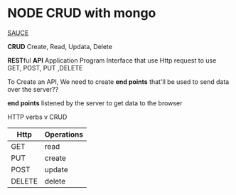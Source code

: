 # NODE CRUD with mongo

[SAUCE](https://www.jenniferbland.com/saving-data-to-mongodb-database-from-node-js-application-tutorial/)

**CRUD** Create, Read, Updata, Delete

**REST**ful **API**  Application Program Interface that use Http request to use GET, POST, PUT ,DELETE

To Create an API, We need to create **end points** that'll be used to send data over the server??

**end points** listened by the server to get data to the browser

HTTP verbs v CRUD

| Http | Operations|
|---|---|
|GET| read|
|PUT| create|
|POST| update|
|DELETE| delete|